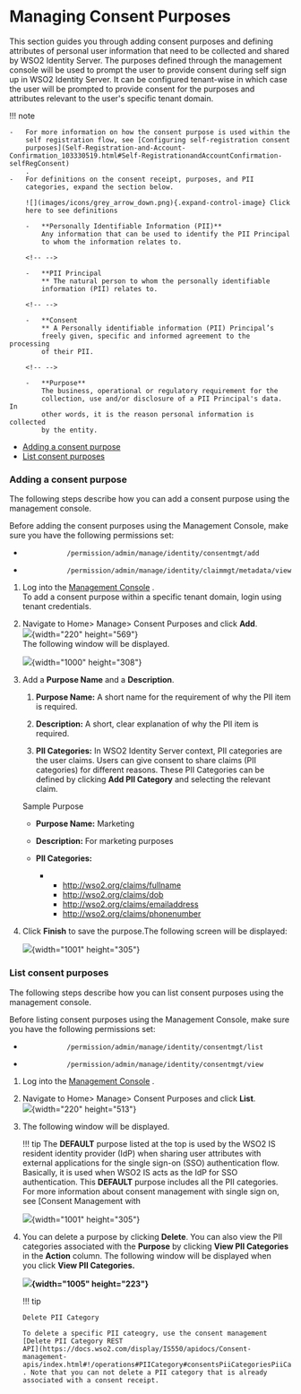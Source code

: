 # Managing Consent Purposes

This section guides you through adding consent purposes and defining
attributes of personal user information that need to be collected and
shared by WSO2 Identity Server. The purposes defined through the
management console will be used to prompt the user to provide consent
during self sign up in WSO2 Identity Server. It can be configured
tenant-wise in which case the user will be prompted to provide consent
for the purposes and attributes relevant to the user's specific tenant
domain.

  

!!! note
    
    -   For more information on how the consent purpose is used within the
        self registration flow, see [Configuring self-registration consent
        purposes](Self-Registration-and-Account-Confirmation_103330519.html#Self-RegistrationandAccountConfirmation-selfRegConsent)
        .
    -   For definitions on the consent receipt, purposes, and PII
        categories, expand the section below.
    
        ![](images/icons/grey_arrow_down.png){.expand-control-image} Click
        here to see definitions
    
        -   **Personally Identifiable Information (PII)**  
            Any information that can be used to identify the PII Principal
            to whom the information relates to.
    
        <!-- -->
    
        -   **PII Principal  
            ** The natural person to whom the personally identifiable
            information (PII) relates to.
    
        <!-- -->
    
        -   **Consent  
            ** A Personally identifiable information (PII) Principal’s
            freely given, specific and informed agreement to the processing
            of their PII.
    
        <!-- -->
    
        -   **Purpose**  
            The business, operational or regulatory requirement for the
            collection, use and/or disclosure of a PII Principal's data. In
            other words, it is the reason personal information is collected
            by the entity.
    

-   [Adding a consent
    purpose](#ManagingConsentPurposes-Addingaconsentpurpose)
-   [List consent
    purposes](#ManagingConsentPurposes-Listconsentpurposes)

### Adding a consent purpose

The following steps describe how you can add a consent purpose using the
management console.

Before adding the consent purposes using the Management Console, make
sure you have the following permissions set:

-   `            /permission/admin/manage/identity/consentmgt/add           `

-   `            /permission/admin/manage/identity/claimmgt/metadata/view           `

1.  Log into the [Management
    Console](../../setup/getting-started-with-the-management-console) .  
    To add a consent purpose within a specific tenant domain, login
    using tenant credentials.
2.  Navigate to Home\> Manage\> Consent Purposes and click **Add**.  
    ![](attachments/103330607/103330612.png){width="220" height="569"}  
    The following window will be displayed.

    ![](attachments/103330607/103330611.png){width="1000" height="308"}

3.  Add a **Purpose Name** and a **Description**.

    1.  **Purpose Name:** A short name for the requirement of why the
        PII item is required.

    2.  **Description:** A short, clear explanation of why the PII item
        is required.

    3.  **PII Categories:** In WSO2 Identity Server context, PII
        categories are the user claims. Users can give consent to share
        claims (PII categories) for different reasons. These PII
        Categories can be defined by clicking **Add PII Category** and
        selecting the relevant claim.

    Sample Purpose

    -   **Purpose Name:** Marketing

    -   **Description:** For marketing purposes

    -   **PII Categories:**
        -   -   http://wso2.org/claims/fullname
            -   http://wso2.org/claims/dob
            -   http://wso2.org/claims/emailaddress
            -   http://wso2.org/claims/phonenumber

4.  Click **Finish** to save the purpose.The following screen will be
    displayed:

    ![](attachments/103330607/103330609.png){width="1001" height="305"}

### List consent purposes

The following steps describe how you can list consent purposes using the
management console.

Before listing consent purposes using the Management Console, make sure
you have the following permissions set:

-   `            /permission/admin/manage/identity/consentmgt/list           `

-   `            /permission/admin/manage/identity/consentmgt/view                       `

1.  Log into the [Management
    Console](../../setup/getting-started-with-the-management-console) .
2.  Navigate to Home\> Manage\> Consent Purposes and click **List**.  
    ![](attachments/103330607/103330610.png){width="220" height="513"}

3.  The following window will be displayed.

    !!! tip The **DEFAULT** purpose listed at the top is used by the
        WSO2 IS resident identity provider (IdP) when sharing user
        attributes with external applications for the single sign-on (SSO)
        authentication flow. Basically, it is used when WSO2 IS acts as the
        IdP for SSO authentication. This **DEFAULT** purpose includes all
        the PII categories. For more information about consent management
        with single sign on, see [Consent Management with

    ![](attachments/103330607/103330609.png){width="1001" height="305"}

4.  You can delete a purpose by clicking **Delete**. You can also view
    the PII categories associated with the **Purpose** by clicking
    **View PII Categories** in the **Action** column. The following
    window will be displayed when you click **View PII Categories.**

    **![](attachments/103330607/103330608.png){width="1005"
    height="223"}**

    !!! tip
    
        Delete PII Category
    
        To delete a specific PII cateogry, use the consent management
        [Delete PII Category REST
        API](https://docs.wso2.com/display/IS550/apidocs/Consent-management-apis/index.html#!/operations#PIICategory#consentsPiiCategoriesPiiCategoryIdDelete)
        . Note that you can not delete a PII category that is already
        associated with a consent receipt.
    
